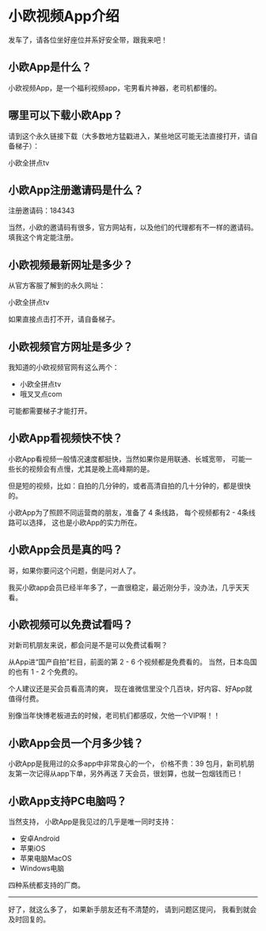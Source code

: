 # 小欧视频App介绍

发车了，请各位坐好座位并系好安全带，跟我来吧！


## 小欧App是什么？ 

小欧视频App，是一个福利视频app，宅男看片神器，老司机都懂的。


## 哪里可以下载小欧App？ 

请到这个永久链接下载（大多数地方猛戳进入，某些地区可能无法直接打开，请自备梯子）：

小欧全拼点tv


## 小欧App注册邀请码是什么？ 

注册邀请码：184343

当然，小欧的邀请码有很多，官方网站有，以及他们的代理都有不一样的邀请码。
填我这个肯定能注册。


## 小欧视频最新网址是多少？ 

从官方客服了解到的永久网址：

小欧全拼点tv

如果直接点击打不开，请自备梯子。


## 小欧视频官方网址是多少？ 

我知道的小欧视频官网有这么两个：
* 小欧全拼点tv
* 哦叉叉点com

可能都需要梯子才能打开。


## 小欧App看视频快不快？ 

小欧App看视频一般情况速度都挺快，当然如果你是用联通、长城宽带，
可能一些长的视频会有点慢，尤其是晚上高峰期的是。

但是短的视频，比如：自拍的几分钟的，或者高清自拍的几十分钟的，都是很快的。

小欧App为了照顾不同运营商的朋友，准备了 4 条线路，
每个视频都有2 - 4条线路可以选择，
这也是小欧App的实力所在。


## 小欧App会员是真的吗？ 

哥，如果你要问这个问题，倒是问对人了。

我买小欧app会员已经半年多了，一直很稳定，最近刚分手，没办法，几乎天天看。


## 小欧视频可以免费试看吗？ 

对新司机朋友来说，都会问是不是可以免费试看啊？

从App进“国产自拍”栏目，前面的第 2 - 6 个视频都是免费看的。
当然，日本岛国的也有 1 - 2 个免费的。

个人建议还是买会员看高清的爽，
现在谁微信里没个几百块，好内容、好App就值得付费。

别像当年快博老板进去的时候，老司机们都感叹，欠他一个VIP啊！！


## 小欧App会员一个月多少钱？ 

小欧App是我用过的众多app中非常良心的一个，
价格不贵：39 包月，新司机朋友第一次记得从app下单，另外再送 7 天会员，很划算，也就一包烟钱而已！


## 小欧App支持PC电脑吗？ 

当然支持，
小欧App是我见过的几乎是唯一同时支持：
* 安卓Android
* 苹果iOS
* 苹果电脑MacOS
* Windows电脑

四种系统都支持的厂商。

----
好了，就这么多了，
如果新手朋友还有不清楚的，
请到问题区提问，
我看到就会及时回复的。
